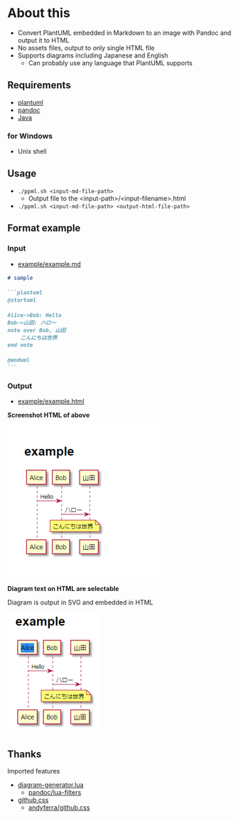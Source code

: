 # About this

-   Convert PlantUML embedded in Markdown to an image with Pandoc and output it to HTML
-   No assets files, output to only single HTML file
-   Supports diagrams including Japanese and English
    -   Can probably use any language that PlantUML supports

## Requirements

-   [plantuml](https://plantuml.com/download)
-   [pandoc](https://pandoc.org/installing.html)
-   [Java](https://java.com/)

### for Windows

-   Unix shell

## Usage

-   `./ppml.sh <input-md-file-path>`
    -   Output file to the \<input-path>/\<input-filename>.html
-   `./ppml.sh <input-md-file-path> <output-html-file-path>`

## Format example

### Input

-   [example/example.md](example/example.md)

````markdown
# sample

```plantuml
@startuml

Alice->Bob: Hello
Bob->山田: ハロー
note over Bob, 山田
    こんにちは世界
end note

@enduml
```
````

### Output

-   [example/example.html](example/example.html)

**Screenshot HTML of above**

![](README.assets/html.png)

**Diagram text on HTML are selectable**

Diagram is output in SVG and embedded in HTML

![](README.assets/selectable-text.png)

## Thanks

Imported features

-   [diagram-generator.lua](diagram-generator.lua)
    -   [pandoc/lua-filters](https://github.com/pandoc/lua-filters)
-   [github.css](github.css)
    -   [andyferra/github.css](https://gist.github.com/andyferra/2554919)

```

```
